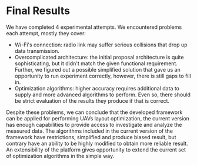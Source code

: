 # Final Results

We have completed 4 experimental attempts. We encountered problems each attempt, mostly they cover:

- Wi-Fi's connection: radio link may suffer serious collisions that drop up data transmission.
- Overcomplicated architecture: the initial proposal architecture is quite sophisticating, but it didn't match the given functional requirement. Further, we figured out a possible simplified solution that gave us an opportunity to run experiment correctly, however, there is still gaps to fill in.
- Optimization algorithms: higher accuracy requires additional data to supply and more advanced algorithms to perform. Even so, there should be strict evaluation of the results they produce if that is correct.

Despite these problems, we can conclude that the developed framework can be applied for performing UAVs layout optimization, the current version has enough capabilities to provide access to investigate and analyze the measured data. The algorithms included in the current version of the framework have restrictions, simplified and produce biased result, but contrary have an ability to be highly modified to obtain more reliable result. An extensibility of the platform gives opportunity to extend the current set of optimization algorithms in the simple way.